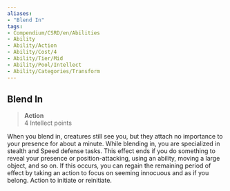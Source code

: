 ```yaml
---
aliases:
- "Blend In"
tags:
- Compendium/CSRD/en/Abilities
- Ability
- Ability/Action
- Ability/Cost/4
- Ability/Tier/Mid
- Ability/Pool/Intellect
- Ability/Categories/Transform
---
```


  
## Blend In  
>**Action**  
>4 Intellect points
  
When you blend in, creatures still see you, but they attach no importance to your presence for about a minute. While blending in, you are specialized in stealth and Speed defense tasks. This effect ends if you do something to reveal your presence or position-attacking, using an ability, moving a large object, and so on. If this occurs, you can regain the remaining period of effect by taking an action to focus on seeming innocuous and as if you belong. Action to initiate or reinitiate.